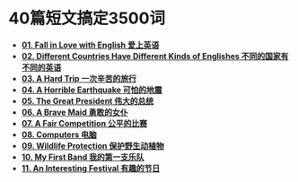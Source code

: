 # 40篇短文搞定3500词

- **[01. Fall in Love with English 爱上英语](./01.%20Fall%20in%20Love%20with%20English.md)**
- **[02. Different Countries Have Different Kinds of Englishes 不同的国家有不同的英语](./02.%20Different%20Countries%20Have%20Different%20Kinds%20of%20Englishes.md)**
- **[03. A Hard Trip 一次辛苦的旅行](./03.%20A%20Hard%20Trip.md)**
- **[04. A Horrible Earthquake 可怕的地震](./04.%20A%20Horrible%20Earthquake.md)**
- **[05. The Great President 伟大的总统](./05.%20The%20Great%20President.md)**
- **[06. A Brave Maid 勇敢的女仆](./06.%20A%20Brave%20Maid.md)**
- **[07. A Fair Competition 公平的比赛](./07.%20A%20Fair%20Competition.md)**
- **[08. Computers 电脑](./08.%20Computers.md)**
- **[09. Wildlife Protection 保护野生动植物](./09.%20Wildlife%20Protection.md)**
- **[10. My First Band 我的第一支乐队](./10.%20My%20First%20Band.md)**
- **[11. An Interesting Festival 有趣的节日](./11.%20An%20Interesting%20Festival.md)**
